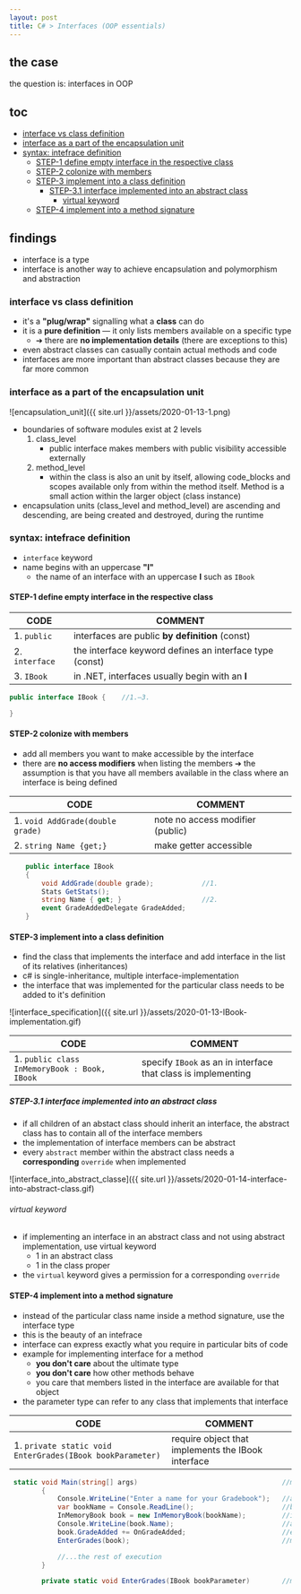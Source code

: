 ```yaml
---
layout: post
title: C# > Interfaces (OOP essentials)
---
```

## the case
the question is: interfaces in OOP

## toc
<!-- TOC -->

- [interface vs class definition](#interface-vs-class-definition)
- [interface as a part of the encapsulation unit](#interface-as-a-part-of-the-encapsulation-unit)
- [syntax: intefrace definition](#syntax-intefrace-definition)
    - [STEP-1 define empty interface in the respective class](#step-1-define-empty-interface-in-the-respective-class)
    - [STEP-2 colonize with members](#step-2-colonize-with-members)
    - [STEP-3 implement into a class definition](#step-3-implement-into-a-class-definition)
        - [STEP-3.1 interface implemented into an abstract class](#step-31-interface-implemented-into-an-abstract-class)
            - [virtual keyword](#virtual-keyword)
    - [STEP-4 implement into a method signature](#step-4-implement-into-a-method-signature)

<!-- /TOC -->

## findings
* interface is a type
* interface is another way to achieve encapsulation and polymorphism and abstraction

### interface vs class definition
* it's a **"plug/wrap"** signalling what a **class** can do 
* it is a **pure definition** — it only lists members available on a specific type
    * ➔ there are **no implementation details** (there are exceptions to this)
* even abstract classes can casually contain actual methods and code
* interfaces are more important than abstract classes because they are far more common

### interface as a part of the encapsulation unit

![encapsulation_unit]({{ site.url }}/assets/2020-01-13-1.png)

* boundaries of software modules exist at 2 levels
    1. class_level
        * public interface makes members with public visibility accessible externally
    2. method_level 
        * within the class is also an unit by itself, allowing code_blocks and scopes available only from within the method itself. Method is a small action within the larger object (class instance)
* encapsulation units (class_level and method_level) are ascending and descending, are being created and destroyed, during the runtime 

### syntax: intefrace definition
* `interface` keyword
* name begins with an uppercase **"I"**
    * the name of an interface with an uppercase **I** such as `IBook` 

#### STEP-1 define empty interface in the respective class

CODE           | COMMENT
---------------|--------------------------------------------------------
1. `public`    | interfaces are public **by definition** (const)
2. `interface` | the interface keyword defines an interface type (const)
3. `IBook`     | in .NET, interfaces usually begin with an **I**

```c#
public interface IBook {    //1.–3. 

}
```

#### STEP-2 colonize with members
* add all members you want to make accessible by the interface
* there are **no access modifiers** when listing the members ➔ the assumption is that you have all members available in the class where an interface is being defined

CODE                             | COMMENT
---------------------------------|---------------------------------
1. `void AddGrade(double grade)` | note no access modifier (public)
2. `string Name {get;}`          | make getter accessible

```c#
    public interface IBook
    {
        void AddGrade(double grade);            //1.
        Stats GetStats();
        string Name { get; }                    //2. 
        event GradeAddedDelegate GradeAdded;
    }
```

#### STEP-3 implement into a class definition
* find the class that implements the interface and add interface in the list of its relatives (inheritances)
* c# is single-inheritance, multiple interface-implementation
* the interface that was implemented for the particular class needs to be added to it's definition

![interface_specification]({{ site.url }}/assets/2020-01-13-IBook-implementation.gif)

CODE                                         | COMMENT
---------------------------------------------|--------------------------------------------------------------
1. `public class InMemoryBook : Book, IBook` | specify `IBook` as an in interface that class is implementing

##### STEP-3.1 interface implemented into an abstract class
* if all children of an abstact class should inherit an interface, the abstract class has to contain all of the interface members
* the implementation of interface members can be abstract
* every `abstract` member within the abstract class needs a **corresponding** `override` when implemented

![interface_into_abstract_classe]({{ site.url }}/assets/2020-01-14-interface-into-abstract-class.gif)

###### virtual keyword
* if implementing an interface in an abstract class and not using abstract implementation, use virtual keyword
    * 1 in an abstract class
    * 1 in the class proper
* the `virtual` keyword gives a permission for a corresponding `override`

#### STEP-4 implement into a method signature
* instead of the particular class name inside a method signature, use the interface type
* this is the beauty of an intefrace
* interface can express exactly what you require in particular bits of code
* example for implementing interface for a method
    * **you don't care** about the ultimate type
    * **you don't care** how other methods behave
    * you care that members listed in the interface are available for that object 
* the parameter type can refer to any class that implements that interface

CODE                                                      | COMMENT
----------------------------------------------------------|---------------------------------------------------
1. `private static void EnterGrades(IBook bookParameter)` | require object that implements the IBook interface

```c#
 static void Main(string[] args)                                    //main program begins
        {
            Console.WriteLine("Enter a name for your Gradebook");   //announcement: give input
            var bookName = Console.ReadLine();                      //binding the input
            InMemoryBook book = new InMemoryBook(bookName);         //instantiate PARTICULAR type/class of Book - that implements an interface (STEP-3)!
            Console.WriteLine(book.Name);                           //announcement 
            book.GradeAdded += OnGradeAdded;                        //event listener
            EnterGrades(book);                                      //method call with the argument that is an object of type InMemoryBook

            //...the rest of execution
        }

        private static void EnterGrades(IBook bookParameter)        //method definition signed with ANY type of Book — that implements the interface !

```